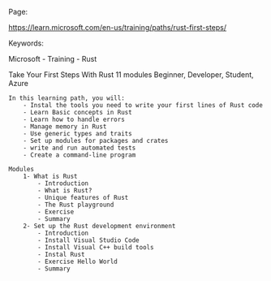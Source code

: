 Page:

https://learn.microsoft.com/en-us/training/paths/rust-first-steps/



Keywords:

Microsoft - Training - Rust


Take Your First Steps With Rust
	11 modules
	Beginner, Developer, Student, Azure

	In this learning path, you will:
		- Instal the tools you need to write your first lines of Rust code
		- Learn Basic concepts in Rust
		- Learn how to handle errors
		- Manage memory in Rust
		- Use generic types and traits
		- Set up modules for packages and crates
		- write and run automated tests
		- Create a command-line program

	Modules
		1- What is Rust
			- Introduction
			- What is Rust?
			- Unique features of Rust
			- The Rust playground
			- Exercise
			- Summary
		2- Set up the Rust development environment
			- Introduction
			- Install Visual Studio Code
			- Install Visual C++ build tools
			- Instal Rust
			- Exercise Hello World
			- Summary